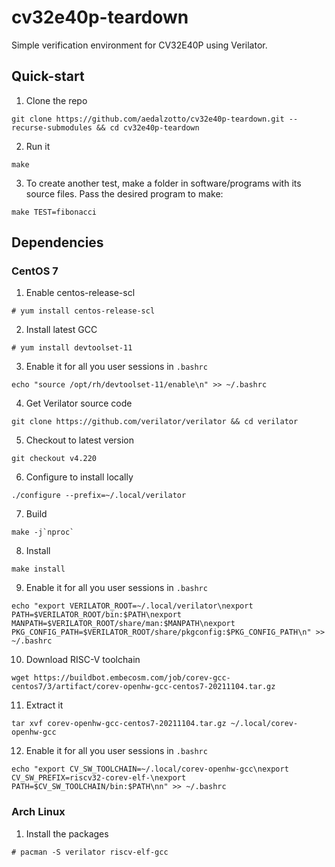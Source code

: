 # cv32e40p-teardown

Simple verification environment for CV32E40P using Verilator.

## Quick-start

1. Clone the repo
```
git clone https://github.com/aedalzotto/cv32e40p-teardown.git --recurse-submodules && cd cv32e40p-teardown
```
2. Run it
```
make
```
3. To create another test, make a folder in software/programs with its source files. Pass the desired program to make:
```
make TEST=fibonacci
```

## Dependencies

### CentOS 7

1. Enable centos-release-scl
```
# yum install centos-release-scl
```
2. Install latest GCC
```
# yum install devtoolset-11
```
3. Enable it for all you user sessions in `.bashrc`
```
echo "source /opt/rh/devtoolset-11/enable\n" >> ~/.bashrc
```
4. Get Verilator source code
```
git clone https://github.com/verilator/verilator && cd verilator
```
5. Checkout to latest version
```
git checkout v4.220
```
6. Configure to install locally
```
./configure --prefix=~/.local/verilator
```
7. Build
```
make -j`nproc`
```
8. Install
```
make install
```
9. Enable it for all you user sessions in `.bashrc`
```
echo "export VERILATOR_ROOT=~/.local/verilator\nexport PATH=$VERILATOR_ROOT/bin:$PATH\nexport MANPATH=$VERILATOR_ROOT/share/man:$MANPATH\nexport PKG_CONFIG_PATH=$VERILATOR_ROOT/share/pkgconfig:$PKG_CONFIG_PATH\n" >> ~/.bashrc
```
10. Download RISC-V toolchain
```
wget https://buildbot.embecosm.com/job/corev-gcc-centos7/3/artifact/corev-openhw-gcc-centos7-20211104.tar.gz
```
11. Extract it
```
tar xvf corev-openhw-gcc-centos7-20211104.tar.gz ~/.local/corev-openhw-gcc
```
12. Enable it for all you user sessions in `.bashrc`
```
echo "export CV_SW_TOOLCHAIN=~/.local/corev-openhw-gcc\nexport CV_SW_PREFIX=riscv32-corev-elf-\nexport PATH=$CV_SW_TOOLCHAIN/bin:$PATH\nn" >> ~/.bashrc
```

### Arch Linux
1. Install the packages
```
# pacman -S verilator riscv-elf-gcc
```
